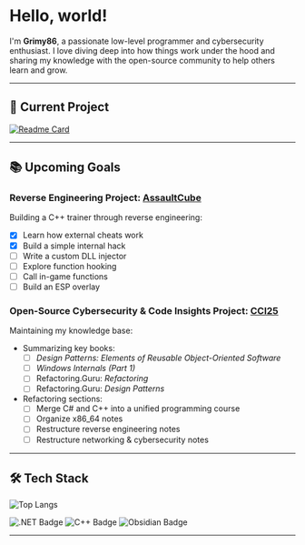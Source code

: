 # Hello, world!
I'm **Grimy86**, a passionate low-level programmer and cybersecurity enthusiast. I love diving deep into how things work under the hood and sharing my knowledge with the open-source community to help others learn and grow.

---

## 🚧 Current Project
[![Readme Card](https://github-readme-stats.vercel.app/api/pin/?username=grimy86&repo=grimy86.github.io&theme=transparent)](https://github.com/grimy86/grimy86.github.io)

---

## 📚 Upcoming Goals
### Reverse Engineering Project: [AssaultCube](https://github.com/grimy86/AssaultCubeTrainer)
Building a C++ trainer through reverse engineering:
- [X] Learn how external cheats work
- [X] Build a simple internal hack
- [ ] Write a custom DLL injector
- [ ] Explore function hooking
- [ ] Call in-game functions
- [ ] Build an ESP overlay

### Open-Source Cybersecurity & Code Insights Project: [CCI25](https://grimy86.github.io)
Maintaining my knowledge base:
- Summarizing key books:
  - [ ] *Design Patterns: Elements of Reusable Object-Oriented Software*
  - [ ] *Windows Internals (Part 1)*
  - [ ] Refactoring.Guru: *Refactoring*
  - [ ] Refactoring.Guru: *Design Patterns*
- Refactoring sections:
  - [ ] Merge C# and C++ into a unified programming course
  - [ ] Organize x86_64 notes
  - [ ] Restructure reverse engineering notes
  - [ ] Restructure networking & cybersecurity notes

---

## 🛠️ Tech Stack

<!-- https://badges.pages.dev/ -->
![Top Langs](https://github-readme-stats.vercel.app/api/top-langs/?username=grimy86&layout=donut&langs_count=6&theme=transparent&hide_title=true&size_weight=0.5&count_weight=0.5&hide=HTML,Css,JavaScript,Ruby)

![.NET Badge](https://img.shields.io/badge/.NET-512BD4?logo=dotnet&logoColor=fff&style=flat-square)
![C++ Badge](https://img.shields.io/badge/C%2B%2B-00599C?logo=cplusplus&logoColor=fff&style=flat-square)
![Obsidian Badge](https://img.shields.io/badge/Obsidian-7C3AED?logo=obsidian&logoColor=fff&style=flat-square)

---
